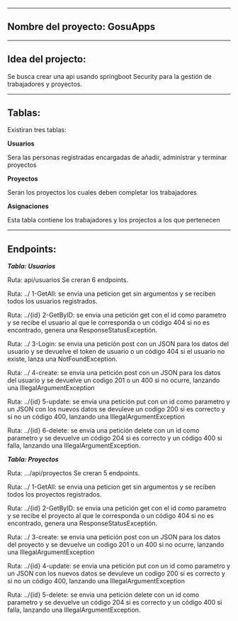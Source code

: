 ----
Nombre del proyecto: GosuApps
----

----
Idea del projecto:
----

Se busca crear una api usando springboot Security para la gestión de trabajadores y proyectos.

----
Tablas:
----

Existiran tres tablas:

**Usuarios**

Sera las personas registradas encargadas de añadir, administrar y terminar proyectos

**Proyectos**

Seran los proyectos los cuales deben completar los trabajadores

**Asignaciones**

Esta tabla contiene los trabajadores y los projectos a los que pertenecen

----
Endpoints:
----

***Tabla: Usuarios***

Ruta: api/usuarios
Se creran 6 endpoints.


  Ruta: ../
  1-GetAll: se envia una peticion get sin argumentos y se reciben todos los usuarios registrados.

  Ruta: ../{id}
  2-GetByID: se envia una petición get con el id como parametro y se recibe el usuario al que le corresponda o un código 404 si no es encontrado, genera una ResponseStatusExceptión.

  Ruta: ../
  3-Login: se envia una petición post con un JSON para los datos del usuario y se devuelve el token de usuario o un código 404 si el usuario no existe, lanza una NotFoundException.

  Ruta: ../
  4-create: se envia una petición post con un JSON para los datos del usuario y se devuelve un codigo 201 o un 400 si no ocurre, lanzando una IllegalArgumentException

  Ruta: ../{id}
  5-update: se envia una petición put con un id como parametro y un JSON con los nuevos datos se devuleve un codigo 200 si es correcto y si no un código 400, lanzando una IllegalArgumentException

  Ruta: ../{id}
  6-delete: se envia una petición delete con un id como parametro y se devuelve un código 204 si es correcto y un código 400 si falla, lanzando una IllegalArgumentException.

  
***Tabla: Proyectos***

Ruta: .../api/proyectos
Se creran 5 endpoints.

  Ruta: ../
  1-GetAll: se envia una peticion get sin argumentos y se reciben todos los proyectos registrados.

  Ruta: ../{id}
  2-GetByID: se envia una petición get con el id como parametro y se recibe el proyecto al que le corresponda o un código 404 si no es encontrado, genera una ResponseStatusExceptión.
  
  Ruta: ../
  3-create: se envia una petición post con un JSON para los datos del proyecto y se devuelve un codigo 201 o un 400 si no ocurre, lanzando una IllegalArgumentException

  Ruta: ../{id}
  4-update: se envia una petición put con un id como parametro y un JSON con los nuevos datos se devuleve un codigo 200 si es correcto y si no un código 400, lanzando una IllegalArgumentException

  Ruta: ../{id}
  5-delete: se envia una petición delete con un id como parametro y se devuelve un código 204 si es correcto y un código 400 si falla, lanzando una IllegalArgumentException.












  
